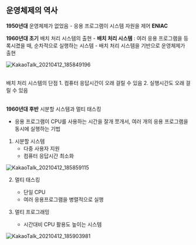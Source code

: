 ## 운영체제의 역사

**1950년대**
운영체제가 없었음
    - 응용 프로그램이 시스템 자원을 제어
**ENIAC**

**1960년대 초기**
배치 처리 시스템의 출현
    - **배치 처리 시스템** : 여러 응용 프로그램을 등록시켰을 때, 순차적으로 실행하는 시스템
    - 배치 처리 시스템을 기반으로 운영체제가 출현

![KakaoTalk_20210412_185849196](https://user-images.githubusercontent.com/76687078/114378047-4647bf80-9bc2-11eb-9985-f66750139e98.png)


<br>
배치 처리 시스템의 단점
1. 컴퓨터 응답시간이 오래 걸릴 수 있음
2. 실행시간도 오래 걸릴 수 있음
<br><br>

**1960년대 후반**
시분할 시스템과 멀티 태스킹
- 응용 프로그램이 CPU를 사용하는 시간을 잘개 쪼개서, 여러 개의 응용 프로그램을 동시에 실행하는 기법

1. 시분할 시스템
    - 다중 사용자 지원
    - 컴퓨터 응답시간 최소화

![KakaoTalk_20210412_185859115](https://user-images.githubusercontent.com/76687078/114378273-83ac4d00-9bc2-11eb-9dab-be440bedb25b.png)

2. 멀티 태스킹
    - 단일 CPU
    - 여러 응용프로그램을 병렬적으로 실행

3. 멀티 프로그래밍 
    - 시간대비 CPU 활용도 높이는 시스템

![KakaoTalk_20210412_185903981](https://user-images.githubusercontent.com/76687078/114378387-9d4d9480-9bc2-11eb-857a-b517ed3f75b8.png)
